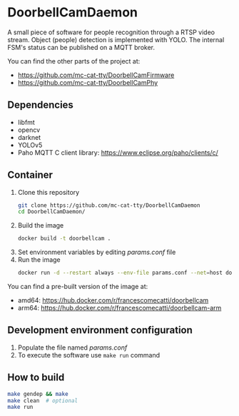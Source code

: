 # DoorbellCamDaemon
A small piece of software for people recognition through a RTSP video stream. Object (people) detection is implemented with YOLO. The internal FSM's status can be published on a MQTT broker.

You can find the other parts of the project at:
 - https://github.com/mc-cat-tty/DoorbellCamFirmware
 - https://github.com/mc-cat-tty/DoorbellCamPhy

## Dependencies
 - libfmt
 - opencv
 - darknet
 - YOLOv5
 - Paho MQTT C client library: https://www.eclipse.org/paho/clients/c/

## Container
 1. Clone this repository
    ```bash
    git clone https://github.com/mc-cat-tty/DoorbellCamDaemon
    cd DoorbellCamDaemon/
    ```
 2. Build the image
    ```bash
    docker build -t doorbellcam .
    ```
 3. Set environment variables by editing _params.conf_ file
 4. Run the image
    ```bash
    docker run -d --restart always --env-file params.conf --net=host doorbellcam
    ```

You can find a pre-built version of the image at:
 - amd64: https://hub.docker.com/r/francescomecatti/doorbellcam
 - arm64: https://hub.docker.com/r/francescomecatti/doorbellcam-arm

## Development environment configuration
 1. Populate the file named _params.conf_
 4. To execute the software use `make run` command

## How to build
```bash
make gendep && make
make clean  # optional
make run
```
